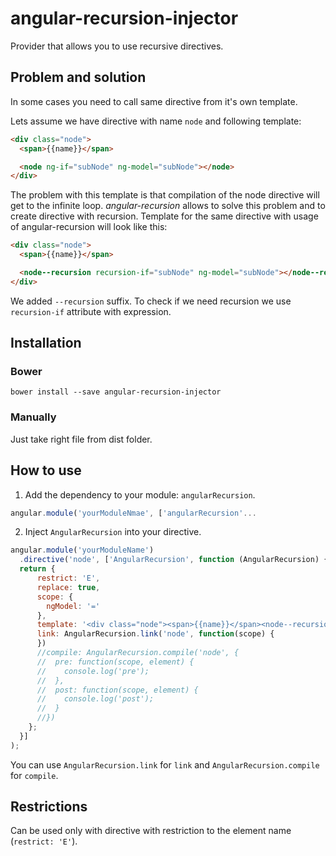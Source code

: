 # angular-recursion-injector
Provider that allows you to use recursive directives.

## Problem and solution
In some cases you need to call same directive from it's own template.

Lets assume we have directive with name ```node``` and following template:

```html
<div class="node">
  <span>{{name}}</span>

  <node ng-if="subNode" ng-model="subNode"></node>
</div>
```

The problem with this template is that compilation of the node directive will get to the infinite loop.
*angular-recursion* allows to solve this problem and to create directive with recursion.
Template for the same directive with usage of angular-recursion will look like this:

```html
<div class="node">
  <span>{{name}}</span>

  <node--recursion recursion-if="subNode" ng-model="subNode"></node--recursion>
</div>
```

We added ```--recursion``` suffix. To check if we need recursion we use ```recursion-if``` attribute with expression.

## Installation
### Bower
```bower install --save angular-recursion-injector```

### Manually
Just take right file from dist folder.

## How to use
1. Add the dependency to your module: ```angularRecursion```. 
```javascript
angular.module('yourModuleNmae', ['angularRecursion'...
```

2. Inject ```AngularRecursion``` into your directive.
```javascript
angular.module('yourModuleName')
  .directive('node', ['AngularRecursion', function (AngularRecursion) {
  return {
      restrict: 'E',
      replace: true,
      scope: {
        ngModel: '='
      },
      template: '<div class="node"><span>{{name}}</span><node--recursion recursion-if="subNode" ng-model="subNode"></node--recursion></div>',
      link: AngularRecursion.link('node', function(scope) {
      })
      //compile: AngularRecursion.compile('node', {
      //  pre: function(scope, element) {
      //    console.log('pre');
      //  },
      //  post: function(scope, element) {
      //    console.log('post');
      //  }
      //})
    };
  }]
);
```
You can use ```AngularRecursion.link``` for ```link``` and ```AngularRecursion.compile``` for ```compile```.

## Restrictions
Can be used only with directive with restriction to the element name (```restrict: 'E'```).
